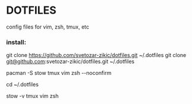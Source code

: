 # DOTFILES

config files for vim, zsh, tmux, etc

### install:

git clone https://github.com/svetozar-zikic/dotfiles.git ~/.dotfiles
git clone git@github.com:svetozar-zikic/dotfiles.git ~/.dotfiles

pacman -S stow tmux vim zsh --noconfirm

cd ~/.dotfiles

stow -v tmux vim zsh
